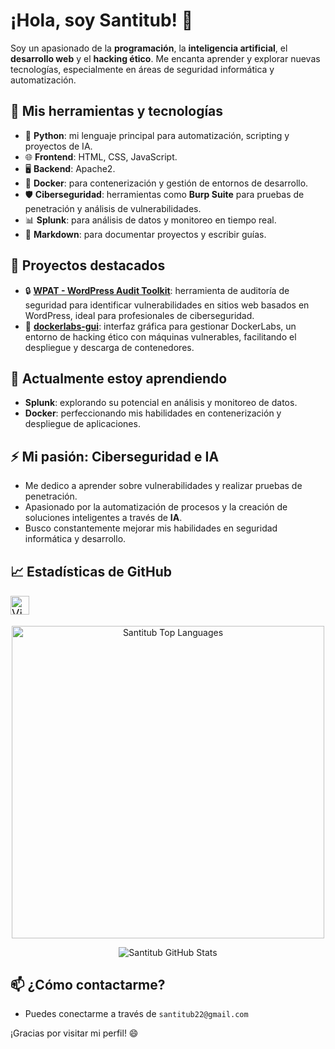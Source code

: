 # ¡Hola, soy Santitub! 👋

Soy un apasionado de la **programación**, la **inteligencia artificial**, el **desarrollo web** y el **hacking ético**. Me encanta aprender y explorar nuevas tecnologías, especialmente en áreas de seguridad informática y automatización.

## 🔧 Mis herramientas y tecnologías
- 🐍 **Python**: mi lenguaje principal para automatización, scripting y proyectos de IA.
- 🌐 **Frontend**: HTML, CSS, JavaScript.
- 🖥️ **Backend**: Apache2.
- 🐳 **Docker**: para contenerización y gestión de entornos de desarrollo.
- 🛡️ **Ciberseguridad**: herramientas como **Burp Suite** para pruebas de penetración y análisis de vulnerabilidades.
- 📊 **Splunk**: para análisis de datos y monitoreo en tiempo real.
- 📑 **Markdown**: para documentar proyectos y escribir guías.

## 📂 Proyectos destacados

- 🔒 [**WPAT - WordPress Audit Toolkit**](https://github.com/Santitub/WPAT): herramienta de auditoría de seguridad para identificar vulnerabilidades en sitios web basados en WordPress, ideal para profesionales de ciberseguridad.
- 🐳 [**dockerlabs-gui**](https://github.com/Santitub/dockerlabs-gui): interfaz gráfica para gestionar DockerLabs, un entorno de hacking ético con máquinas vulnerables, facilitando el despliegue y descarga de contenedores.

## 🌱 Actualmente estoy aprendiendo
- **Splunk**: explorando su potencial en análisis y monitoreo de datos.
- **Docker**: perfeccionando mis habilidades en contenerización y despliegue de aplicaciones.

## ⚡ Mi pasión: **Ciberseguridad e IA**
- Me dedico a aprender sobre vulnerabilidades y realizar pruebas de penetración.
- Apasionado por la automatización de procesos y la creación de soluciones inteligentes a través de **IA**.
- Busco constantemente mejorar mis habilidades en seguridad informática y desarrollo.

## 📈 Estadísticas de GitHub

<p style="font-size: 18px;">
  <img src="https://komarev.com/ghpvc/?username=Santitub&color=green" alt="Visitas a mi perfil" style="height: 30px;">
</p>

<p align="center">
  <img 
    src="https://github-readme-stats.vercel.app/api/top-langs?username=Santitub&show_icons=true&locale=en&layout=compact" 
    alt="Santitub Top Languages" 
    width="500" />
</p>

<p align="center">
  <img src="https://github-readme-stats.vercel.app/api?username=Santitub&show_icons=true&hide=commits" alt="Santitub GitHub Stats" />
</p>

## 📫 ¿Cómo contactarme?
- Puedes conectarme a través de ```santitub22@gmail.com```

¡Gracias por visitar mi perfil! 😄
